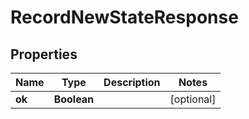 
# RecordNewStateResponse

## Properties
Name | Type | Description | Notes
------------ | ------------- | ------------- | -------------
**ok** | **Boolean** |  |  [optional]




